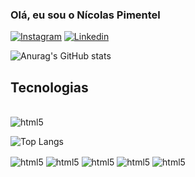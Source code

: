 ### Olá, eu sou o Nícolas Pimentel

[![Instagram](
    https://img.shields.io/badge/Instagram-E4405F?style=for-the-badge&logo=instagram&logoColor=white
)](https://www.instagram.com/nicolau.cp/)  [![Linkedin](
    https://img.shields.io/badge/LinkedIn-0077B5?style=for-the-badge&logo=linkedin&logoColor=white
)](https://www.linkedin.com/in/nicolas-pimentel-828838284/)

![Anurag's GitHub stats](https://github-readme-stats.vercel.app/api?username=anuraghazra&show_icons=true&theme=radical)

 ## Tecnologias
  <div style = "display: inline_block"><br/>
  <img align="center" alt="html5" src="https://img.shields.io/badge/JavaScript-F7DF1E?style=for-the-badge&logo=javascript&logoColor=black" > 

  ![Top Langs](https://github-readme-stats.vercel.app/api/top-langs/?username=anuraghazra&layout=compact)
  
  <img align="center" alt="html5" src="https://img.shields.io/badge/Python-14354C?style=for-the-badge&logo=python&logoColor=white" > 
  <img align="center" alt="html5" src="https://img.shields.io/badge/Django-092E20?style=for-the-badge&logo=django&logoColor=white" > 
   <img align="center" alt="html5" src="https://img.shields.io/badge/TypeScript-007ACC?style=for-the-badge&logo=typescript&logoColor=white" > 
   <img align="center" alt="html5" src="https://img.shields.io/badge/PostgreSQL-316192?style=for-the-badge&logo=postgresql&logoColor=white" > 
   <img align="center" alt="html5" src="https://img.shields.io/badge/React_Native-20232A?style=for-the-badge&logo=react&logoColor=61DAFB" > 
  </div>



